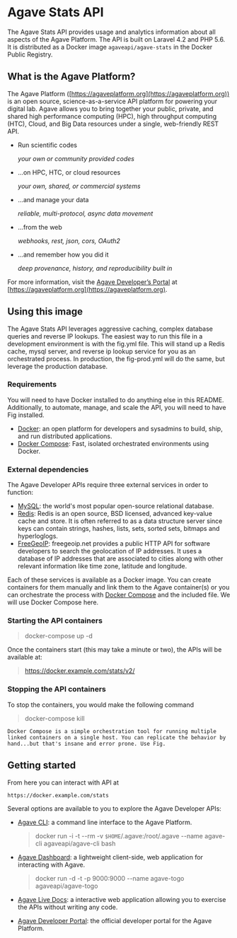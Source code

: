 Agave Stats API
===================

The Agave Stats API provides usage and analytics information about all aspects of the Agave Platform. The API is built on Laravel 4.2 and PHP 5.6. It is distributed as a Docker image `agaveapi/agave-stats` in the Docker Public Registry.

## What is the Agave Platform?

The Agave Platform ([https://agaveplatform.org](https://agaveplatform.org)) is an open source, science-as-a-service API platform for powering your digital lab. Agave allows you to bring together your public, private, and shared high performance computing (HPC), high throughput computing (HTC), Cloud, and Big Data resources under a single, web-friendly REST API.

* Run scientific codes

  *your own or community provided codes*

* ...on HPC, HTC, or cloud resources

  *your own, shared, or commercial systems*

* ...and manage your data

  *reliable, multi-protocol, async data movement*

* ...from the web

  *webhooks, rest, json, cors, OAuth2*

* ...and remember how you did it

  *deep provenance, history, and reproducibility built in*

For more information, visit the [Agave Developer’s Portal](https://agaveplatform.org) at [https://agaveplatform.org](https://agaveplatform.org).


## Using this image

The Agave Stats API leverages aggressive caching, complex database queries and reverse IP lookups. The easiest way to run this file in a development environment is with the fig.yml file. This will stand up a Redis cache, mysql server, and reverse ip lookup service for you as an orchestrated process. In production, the fig-prod.yml will do the same, but leverage the production database.

### Requirements

You will need to have Docker installed to do anything else in this README. Additionally, to automate, manage, and scale the API, you will need to have Fig installed.

* [Docker](https://docs.docker.com/installation/#installation): an open platform for developers and sysadmins to build, ship, and run distributed applications.
* [Docker Compose](https://docs.docker.com/compose/install/): Fast, isolated orchestrated environments using Docker.

### External dependencies

The Agave Developer APIs require three external services in order to function:

* [MySQL](http://dev.mysql.com/): the world's most popular open-source relational database.
* [Redis](http://www.redis.io/): Redis is an open source, BSD licensed, advanced key-value cache and store. It is often referred to as a data structure server since keys can contain strings, hashes, lists, sets, sorted sets, bitmaps and hyperloglogs.
* [FreeGeoIP](https://freegeoip.net/): freegeoip.net provides a public HTTP API for software developers to search the geolocation of IP addresses. It uses a database of IP addresses that are associated to cities along with other relevant information like time zone, latitude and longitude.

Each of these services is available as a Docker image. You can create containers for them manually and link them to the Agave container(s) or you can orchestrate the process with [Docker Compose](https://docs.docker.com/compose/install/) and the included file. We will use Docker Compose here.

### Starting the API containers

  > docker-compose up -d

Once the containers start (this may take a minute or two), the APIs will be available at:

  > https://docker.example.com/stats/v2/

### Stopping the API containers

To stop the containers, you would make the following command

  > docker-compose kill

    Docker Compose is a simple orchestration tool for running multiple linked containers on a single host. You can replicate the behavior by hand...but that's insane and error prone. Use Fig.

## Getting started

From here you can interact with API at

    https://docker.example.com/stats

Several options are available to you to explore the Agave Developer APIs:

* [Agave CLI](https://github.com/agaveplatform.org/agave-cli/?at=develop): a command line interface to the Agave Platform.

  > docker run -i -t --rm -v `$HOME`/.agave:/root/.agave --name agave-cli agaveapi/agave-cli bash

* [Agave Dashboard](https://bitbucket.org/agaveapi/agave-togo): a lightweight client-side, web application for interacting with Agave.

  > docker run -d -t -p 9000:9000 --name agave-togo agaveapi/agave-togo

* [Agave Live Docs](https://docs.agaveplatform.org/live-docs/): a interactive web application allowing you to exercise the APIs without writing any code.

* [Agave Developer Portal](https://docs.agaveplatform.org/): the official developer portal for the Agave Platform.
